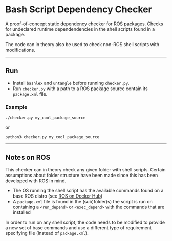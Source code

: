 # Bash Script Dependency Checker

A proof-of-concept static dependency checker for [ROS](http://www.ros.org) packages.
Checks for undeclared runtime dependendencies in the shell scripts found in a package.

The code can in theory also be used to check non-ROS shell scripts with modifications.

---

## Run

- Install `bashlex` and `untangle` before running `checker.py`.
- Run `checker.py` with a path to a ROS package source contain its `package.xml` file.

### Example

```bash
./checker.py my_cool_package_source
```

or

```
python3 checker.py my_cool_package_source
```

---

## Notes on ROS

This checker can in theory check any given folder with shell scripts. Certain assumptions about folder structure have been made since this has been developed with ROS in mind.

- The OS running the shell script has the available commands found on a base ROS distro (see [ROS on Docker Hub](https://hub.docker.com/_/ros/))
- A `package.xml` file is found in the (sub)folder(s) the script is run on containing a `<run_depend>` or `<exec_depend>` with the commands that are installed

In order to run on any shell script, the code needs to be modified to provide a new set of base commands and use a different type of requirement specifying file (instead of `package.xml`).
